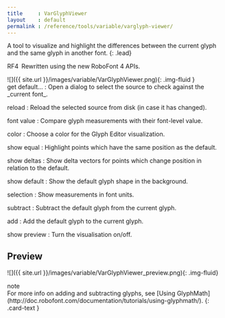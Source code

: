 ```yaml
---
title     : VarGlyphViewer
layout    : default
permalink : /reference/tools/variable/varglyph-viewer/
---
```


A tool to visualize and highlight the differences between the current glyph and the same glyph in another font.
{: .lead}

<span class="badge text-bg-success rounded-0">RF4</span> Rewritten using the new RoboFont 4 APIs.  


<div class='row'>
<div class='col-4' markdown='1'>
![]({{ site.url }}/images/variable/VarGlyphViewer.png){: .img-fluid }
</div>
<div class='col-8' markdown='1'>
get default…
: Open a dialog to select the source to check against the _current font_.

reload
: Reload the selected source from disk (in case it has changed).

font value
: Compare glyph measurements with their font-level value.

color
: Choose a color for the Glyph Editor visualization.

show equal
: Highlight points which have the same position as the default.

show deltas
: Show delta vectors for points which change position in relation to the default.

show default
: Show the default glyph shape in the background.

selection
: Show measurements in font units.

subtract
: Subtract the default glyph from the current glyph.

add
: Add the default glyph to the current glyph.

show preview
: Turn the visualisation on/off.
</div>
</div>


Preview
-------

![]({{ site.url }}/images/variable/VarGlyphViewer_preview.png){: .img-fluid}


<div class="card bg-light my-3 rounded-0">
<div class="card-header">note</div>
<div class="card-body" markdown='1'>
For more info on adding and subtracting glyphs, see [Using GlyphMath](http://doc.robofont.com/documentation/tutorials/using-glyphmath/).
{: .card-text }
</div>
</div>

